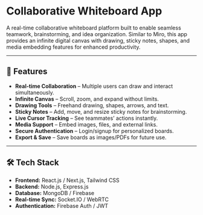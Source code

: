 # Collaborative Whiteboard App

A real-time collaborative whiteboard platform built to enable seamless teamwork, brainstorming, and idea organization. Similar to Miro, this app provides an infinite digital canvas with drawing, sticky notes, shapes, and media embedding features for enhanced productivity.

---

## 🚀 Features
- **Real-time Collaboration** – Multiple users can draw and interact simultaneously.  
- **Infinite Canvas** – Scroll, zoom, and expand without limits.  
- **Drawing Tools** – Freehand drawing, shapes, arrows, and text.  
- **Sticky Notes** – Add, move, and resize sticky notes for brainstorming.  
- **Live Cursor Tracking** – See teammates’ actions instantly.  
- **Media Support** – Embed images, files, and external links.  
- **Secure Authentication** – Login/signup for personalized boards.  
- **Export & Save** – Save boards as images/PDFs for future use.  

---

## 🛠️ Tech Stack
- **Frontend:** React.js / Next.js, Tailwind CSS  
- **Backend:** Node.js, Express.js  
- **Database:** MongoDB / Firebase  
- **Real-time Sync:** Socket.IO / WebRTC  
- **Authentication:** Firebase Auth / JWT  


